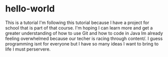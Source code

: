 # hello-world
This is a tutorial 
I'm following this tutorial because I have a project for school that is part of that course.
I'm hoping I can learn more and get a greater understanding of how to use Git and how to code in Java
Im already feeling overwhelmed because our techer is racing through content/\.
I guess programming isnt for everyone but I have so many ideas I want to bring to life I must perservere.
